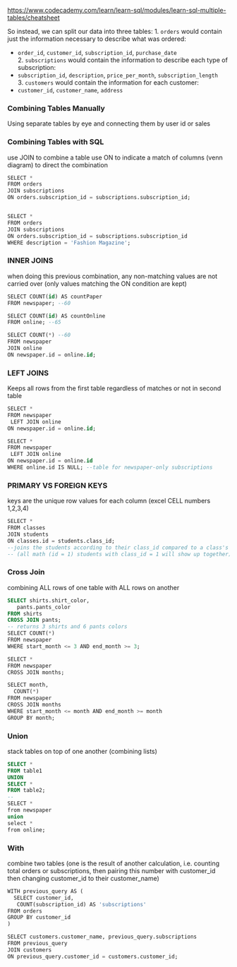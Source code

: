 https://www.codecademy.com/learn/learn-sql/modules/learn-sql-multiple-tables/cheatsheet 

So instead, we can split our data into three tables:
1. `orders` would contain just the information necessary to describe what was ordered:
-   `order_id`, `customer_id`, `subscription_id`, `purchase_date`
2. `subscriptions` would contain the information to describe each type of subscription:
-   `subscription_id`, `description`, `price_per_month`, `subscription_length`
3. `customers` would contain the information for each customer:
-   `customer_id`, `customer_name`, `address`

### Combining Tables Manually
Using separate tables by eye and connecting them by user id or sales

### Combining Tables with SQL
use JOIN to combine a table
use ON to indicate a match of columns (venn diagram) to direct the combination
```sql
SELECT *
FROM orders
JOIN subscriptions
ON orders.subscription_id = subscriptions.subscription_id;


SELECT * 
FROM orders
JOIN subscriptions
ON orders.subscription_id = subscriptions.subscription_id
WHERE description = 'Fashion Magazine';
```

### INNER JOINS
when doing this previous combination, any non-matching values are not carried over (only values matching the ON condition are kept)
```sql
SELECT COUNT(id) AS countPaper
FROM newspaper; --60

SELECT COUNT(id) AS countOnline
FROM online; --65

SELECT COUNT(*) --60
FROM newspaper
JOIN online
ON newspaper.id = online.id;
```

### LEFT JOINS 
Keeps all rows from the first table regardless of matches or not in second table
```sql
SELECT *
FROM newspaper
 LEFT JOIN online
ON newspaper.id = online.id;

SELECT *
FROM newspaper
 LEFT JOIN online
ON newspaper.id = online.id
WHERE online.id IS NULL; --table for newspaper-only subscriptions
```

### PRIMARY VS FOREIGN KEYS
keys are the unique row values for each column
(excel CELL numbers 1,2,3,4)
```sql
SELECT *
FROM classes
JOIN students
ON classes.id = students.class_id;
--joins the students according to their class_id compared to a class's id 
-- (all math (id = 1) students with class_id = 1 will show up together)
```

### Cross Join
combining ALL rows of one table with ALL rows on another

```sql
SELECT shirts.shirt_color,  
   pants.pants_color  
FROM shirts  
CROSS JOIN pants;
-- returns 3 shirts and 6 pants colors
SELECT COUNT(*)
FROM newspaper
WHERE start_month <= 3 AND end_month >= 3;

SELECT * 
FROM newspaper
CROSS JOIN months;

SELECT month,
  COUNT(*)
FROM newspaper
CROSS JOIN months
WHERE start_month <= month AND end_month >= month
GROUP BY month;
```

### Union
stack tables on top of one another (combining lists)
```sql
SELECT *  
FROM table1  
UNION  
SELECT *  
FROM table2;
--
SELECT *
from newspaper
union
select *
from online;
```

### With
combine two tables (one is the result of another calculation, i.e. counting total orders or subscriptions, then pairing this number with customer_id then changing customer_id to their customer_name)
```sql
WITH previous_query AS (
  SELECT customer_id,
   COUNT(subscription_id) AS 'subscriptions'
FROM orders
GROUP BY customer_id
)

SELECT customers.customer_name, previous_query.subscriptions
FROM previous_query
JOIN customers
ON previous_query.customer_id = customers.customer_id;
```

